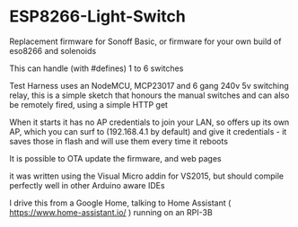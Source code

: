 # ESP8266-Light-Switch

Replacement firmware for Sonoff Basic, or firmware for your own build of eso8266 and solenoids 

This can handle (with #defines) 1 to 6 switches

Test Harness uses an NodeMCU, MCP23017 and 6 gang 240v 5v switching relay, this is a simple sketch that honours the manual switches 
and can also be remotely fired, using a simple HTTP get

When it starts it has no AP credentials to join your LAN, so offers up its own AP, which you can surf to
(192.168.4.1 by default) and give it credentials - it saves those in flash and will use them every time it reboots

It is possible to OTA update the firmware, and web pages

it was written using the Visual Micro addin for VS2015, but should compile perfectly well in other Arduino aware IDEs

I drive this from a Google Home, talking to Home Assistant ( https://www.home-assistant.io/ ) running on an RPI-3B

